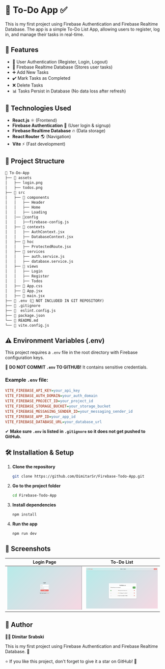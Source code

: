 # 📝 To-Do App ✅

This is my first project using Firebase Authentication and Firebase Realtime Database. The app is a simple To-Do List App, allowing users to register, log in, and manage their tasks in real-time.

## 📌 Features
- 🔑 User Authentication (Register, Login, Logout)
- 📁 Firebase Realtime Database (Stores user tasks)
- ➕ Add New Tasks
- ✔️ Mark Tasks as Completed
- ❌ Delete Tasks
- 📊 Tasks Persist in Database (No data loss after refresh)

## 🚀 Technologies Used
- **React.js** ⚛️ (Frontend)
- **Firebase Authentication** 🔑 (User login & signup)
- **Firebase Realtime Database** 🔥 (Data storage)
- **React Router** 🌎 (Navigation)
- **Vite** ⚡ (Fast development)

## 📂 Project Structure
```
📁 To-Do-App
├── 📁 assets
│   ├── login.png
│   ├── todos.png
├── 📁 src
│   ├── 📁 components
│   │   ├── Header
│   │   ├── Home
│   │   ├── Loading
│   │── 📁config
│   │   ├──firebase-config.js
│   ├── 📁 contexts
│   │   ├── AuthContext.jsx
│   │   ├── DatabaseContext.jsx
│   ├── 📁 hoc
│   │   ├── ProtectedRoute.jsx
│   ├── 📁 services
│   │   ├── auth.service.js
│   │   ├── database.service.js
│   ├── 📁 views
│   │   ├── Login
│   │   ├── Register
│   │   ├── Todos
│   ├── 📄 App.css
│   ├── 📄 App.jsx
│   ├── 📄 main.jsx
├── 📄 .env (🔴 NOT INCLUDED IN GIT REPOSITORY)
├── 📄 .gitignore
├── 📄  eslint.config.js
├── 📄 package.json
└── 📄 README.md
└── 📄 vite.config.js
```

## ⚠️ Environment Variables (.env)

This project requires a `.env` file in the root directory with Firebase configuration keys.

🚨 **DO NOT COMMIT `.env` TO GITHUB!** It contains sensitive credentials.

### Example `.env` file:
```ini
VITE_FIREBASE_API_KEY=your_api_key
VITE_FIREBASE_AUTH_DOMAIN=your_auth_domain
VITE_FIREBASE_PROJECT_ID=your_project_id
VITE_FIREBASE_STORAGE_BUCKET=your_storage_bucket
VITE_FIREBASE_MESSAGING_SENDER_ID=your_messaging_sender_id
VITE_FIREBASE_APP_ID=your_app_id
VITE_FIREBASE_DATABASE_URL=your_database_url
```

✔ **Make sure `.env` is listed in `.gitignore` so it does not get pushed to GitHub.**


## 🛠 Installation & Setup
1. **Clone the repository**
    ```sh
    git clone https://github.com/DimitarSr/Firebase-Todo-App.git
    ```
2. **Go to the project folder**
    ```sh
    cd Firebase-Todo-App
    ```
3. **Install dependencies**
    ```sh
    npm install
    ```
4. **Run the app**
    ```sh
    npm run dev
    ```

## 📸 Screenshots
| Login Page | To-Do List |
|------------|------------|
| ![Login Page](assets/login.png) | ![To-Do List](assets/todos.png) |


## 📌 Author
👨‍💻 **Dimitar Srabski**

This is my first project using Firebase Authentication and Firebase Realtime Database. 🚀

⭐ If you like this project, don't forget to give it a star on GitHub! 🌟
